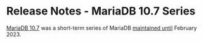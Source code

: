 # Release Notes - MariaDB 10.7 Series

[MariaDB 10.7](what-is-mariadb-107.md) was a short-term series of MariaDB [maintained until](https://mariadb.org/about/#maintenance-policy) February 2023.
